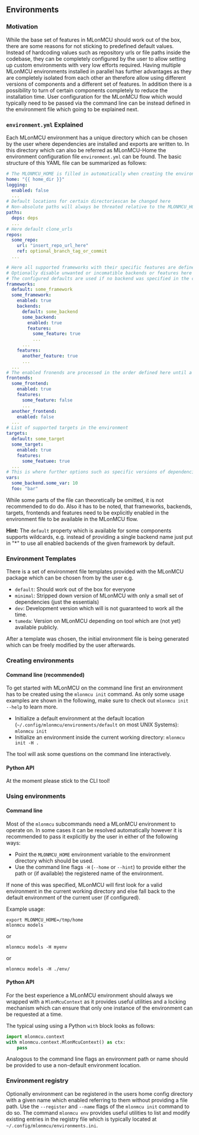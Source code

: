 ## Environments

### Motivation

While the base set of features in MLonMCU should work out of the box, there are some reasons for not sticking to predefined default values. Instead of hardcoding values such as repository urls or file paths inside the codebase, they can be completely configured by the user to allow setting up custom environments with very low efforts required. Having multiple MLonMCU environments installed in parallel has further advantages as they are completely isolated from each other an therefore allow using different versions of components and a different set of features. In addition there is a possibility to turn of certain components completely to reduce the installation time. User configuration for the MLonMCU flow which would typically need to be passed via the command line can be instead defined in the environment file which going to be explained next.

### `environment.yml` Explained

Each MLonMCU environment has a unique directory which can be chosen by the user where dependencies are installed and exports are written to. In this directory which can also be referred as MLonMCU-Home the environment configuration file `environment.yml` can be found. The basic structure of this YAML file can be summarized as follows:

```yaml
# The MLONMCU_HOME is filled in automatically when creating the environment
home: "{{ home_dir }}"
logging:
  enabled: false
  ...
# Default locations for certain directoriescan be changed here
# Non-absolute paths will always be threated relative to the MLONMCU_HOME
paths:
  deps: deps
  ...
# Here default clone_urls
repos:
  some_repo:
    url: "insert_repo_url_here"
    ref: optional_branch_tag_or_commit
  ...

# Here all supported frameworks with their specific features are defined
# Optionally disable unwanted or incomatible backends or features here
# The configured defaults are used if no backend was specified in the command line options
frameworks:
  default: some_framework
  some_framework:
    enabled: true
    backends:
      default: some_backend
      some_backend:
        enabled: true
        features:
          some_feature: true
          ...
      ...
    features:
      another_feature: true
      ...
  ...
# The enabled fronends are processed in the order defined here until a compatible one is found for a given model type
frontends:
  some_frontend:
    enabled: true
    features:
      some_feature: false
      ...
  another_frontend:
    enabled: false
  ...
# List of supported targets in the environment
targets:
  default: some_target
  some_target:
    enabled: true
    features:
      some_featuee: true
  ...
# This is where further options such as specific versions of dependencies can be set in the furture
vars:
  some_backend.some_var: 10
  foo: "bar"
```

While some parts of the file can theoretically be omitted, it is not recommended to do do. Also it has to be noted, that frameworks, backends, targets, frontends and features need to be explicitly enabled in the environment file to be available in the MLonMCU flow.

**Hint:** The `default` property which is available for some components supports wildcards, e.g. instead of providing a single backend name just put in "*" to use all enabled backends of the given framework by default.
### Environment Templates

There is a set of environment file templates provided with the MLonMCU package which can be chosen from by the user e.g.

- `default`: Should work out of the box for everyone
- `minimal`: Stripped down version of MLonMCU with only a small set of dependencies (just the essentials)
- `dev`: Development version which will is not guaranteed to work all the time.
- `tumeda`: Version on MLonMCU depending on tool which are (not yet) available publicly.

After a template was chosen, the initial environment file is being generated which can be freely modified by the user afterwards.

### Creating environments 

#### Command line (recommended)

To get started with MLonMCU on the command line first an environment has to be created using the `mlonmcu init` command. As only some usage examples are shown in the following, make sure to check out `mlonmcu init --help` to learn more.

- Initialize a default environment at the default location (`~/.config/mlonmcu/environments/default` on most UNIX Systems): `mlonmcu init`
- Initialize an environment inside the current working directory: `mlonmcu init -H .`

The tool will ask some questions on the command line interactively.

#### Python API

At the moment please stick to the CLI tool!

### Using environments

#### Command line

Most of the `mlonmcu` subcommands need a MLonMCU environment to operate on. In some cases it can be resolved automatically however it is recommended to pass it explicitly by the user in either of the following ways:

- Point the `MLONMCU_HOME` environment variable to the environment directory which should be used.
- Use the command line flags `-H` (`--home` or `--hint`) to provide either the path or (if available) the registered name of the environment.

If none of this was specified, MLonMCU will first look for a valid environment in the current working directory and else fall back to the default environment of the current user (if configured).

Example usage:

```
export MLONMCU_HOME=/tmp/home
mlonmcu models
```

or

```
mlonmcu models -H myenv
```

or

```
mlonmcu models -H ./env/
```


#### Python API

For the best experience a MLonMCU environment should always we wrapped with a `MlonMcuContext` as it provides useful utilities and a locking mechanism which can ensure that only one instance of the environment can be requested at a time.

The typical using using a Python `with` block looks as follows:

```python
import mlonmcu.context
with mlonmcu.context.MlonMcuContext() as ctx:
    pass
```

Analogous to the command line flags an environment path or name should be provided to use a non-default environment location.

### Environment registry

Optionally environment can be registered in the users home config directory with a given name which enabled referring to them without providing a file path. Use the `--register` and `--name` flags of the `mlonmcu init` command to do so. The command `mlonmcu env` provides useful utilities to list and modify existing entries in the registry file which is typically located at `~/.config/mlonmcu/environments.ini`.
